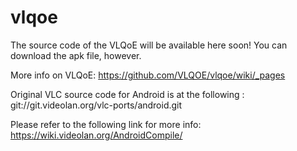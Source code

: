 vlqoe
=====
The source code of the VLQoE will be available here soon! You can download the apk file, however.

More info on VLQoE: https://github.com/VLQOE/vlqoe/wiki/_pages

Original VLC source code for Android is at the following : git://git.videolan.org/vlc-ports/android.git

Please refer to the following link for more info:
https://wiki.videolan.org/AndroidCompile/
